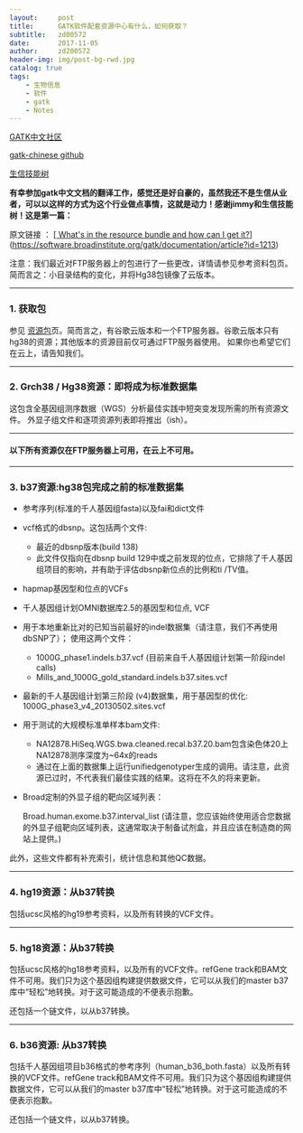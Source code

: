 ```yaml
---
layout:     post
title:      GATK软件配套资源中心有什么，如何获取？
subtitle:   zd00572
date:       2017-11-05
author:     zd200572
header-img: img/post-bg-rwd.jpg
catalog: true
tags:
    - 生物信息
    - 软件
    - gatk
    - Notes
---
```

[GATK中文社区](https://www.gatk.com.cn)

[gatk-chinese github](https://github.com/gatk-chinese)

[生信技能树](http://www.biotrainee.com)

**有幸参加gatk中文文档的翻译工作，感觉还是好自豪的，虽然我还不是生信从业者，可以以这样的方式为这个行业做点事情，这就是动力！感谢jimmy和生信技能树！这是第一篇：**

原文链接  ： [[ What's in the resource bundle and how can I get it?](https://software.broadinstitute.org/gatk/documentation/article?id=1213)](https://software.broadinstitute.org/gatk/documentation/article?id=1213)

注意：我们最近对FTP服务器上的包进行了一些更改，详情请参见参考资料包页。 简而言之：小目录结构的变化，并将Hg38包镜像了云版本。

------

### 1. 获取包

参见 [资源包](https://software.broadinstitute.org/gatk/download/bundle)页。简而言之，有谷歌云版本和一个FTP服务器。谷歌云版本只有hg38的资源；其他版本的资源目前仅可通过FTP服务器使用。 如果你也希望它们在云上，请告知我们。

------

### 2. Grch38 / Hg38资源：即将成为标准数据集

这包含全基因组测序数据（WGS）分析最佳实践中短突变发现所需的所有资源文件。 外显子组文件和逐项资源列表即将推出（ish）。

------

#### 以下所有资源仅在FTP服务器上可用，在云上不可用。

------

### 3. b37资源:hg38包完成之前的标准数据集

- 参考序列(标准的千人基因组fasta)以及fai和dict文件

- vcf格式的dbsnp。这包括两个文件:

  - 最近的dbsnp版本(build 138)
  - 此文件仅指向在dbsnp build 129中或之前发现的位点，它排除了千人基因组项目的影响，并有助于评估dbsnp新位点的比例和ti /TV值。

- hapmap基因型和位点的VCFs

- 千人基因组计划OMNI数据库2.5的基因型和位点, VCF

- 用于本地重新比对的已知当前最好的indel数据集（请注意，我们不再使用dbSNP了）； 使用这两个文件：

  - 1000G_phase1.indels.b37.vcf (目前来自千人基因组计划第一阶段indel calls)
  - Mills_and_1000G_gold_standard.indels.b37.sites.vcf

- 最新的千人基因组计划第三阶段 (v4)数据集，用于基因型的优化: 1000G_phase3_v4_20130502.sites.vcf

- 用于测试的大规模标准单样本bam文件: 

  - NA12878.HiSeq.WGS.bwa.cleaned.recal.b37.20.bam包含染色体20上NA12878测序深度为~64x的reads 
  - 通过在上面的数据集上运行unifiedgenotyper生成的调用。请注意，此资源已过时，不代表我们最佳实践的结果。这将在不久的将来更新。

- Broad定制的外显子组的靶向区域列表：

  Broad.human.exome.b37.interval_list (请注意，您应该始终使用适合您数据的外显子组靶向区域列表，这通常取决于制备试剂盒，并且应该在制造商的网站上提供。)

此外，这些文件都有补充索引，统计信息和其他QC数据。

------

### 4. hg19资源：从b37转换

包括ucsc风格的hg19参考资料，以及所有转换的VCF文件。

------

### 5. hg18资源：从b37转换

包括ucsc风格的hg18参考资料，以及所有的VCF文件。refGene track和BAM文件不可用。我们只为这个基因组构建提供数据文件，它可以从我们的master b37库中“轻松”地转换。对于这可能造成的不便表示抱歉。

还包括一个链文件，以从b37转换。

------

### 6. b36资源: 从b37转换

包括千人基因组项目b36格式的参考序列（human_b36_both.fasta）以及所有转换的VCF文件。refGene track和BAM文件不可用。我们只为这个基因组构建提供数据文件，它可以从我们的master b37库中“轻松”地转换。对于这可能造成的不便表示抱歉。

还包括一个链文件，以从b37转换。